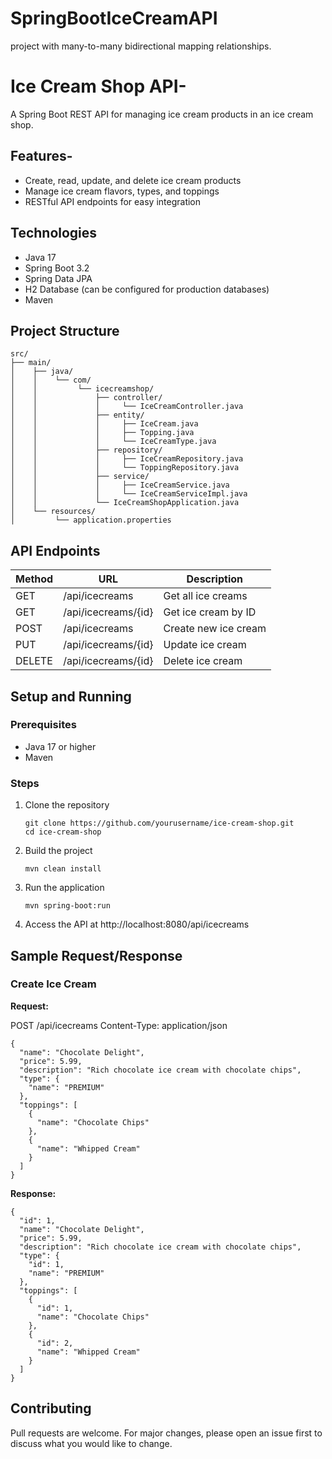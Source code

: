# SpringBootIceCreamAPI
project with many-to-many bidirectional mapping relationships.


# Ice Cream Shop API-

A Spring Boot REST API for managing ice cream products in an ice cream shop.

## Features-

- Create, read, update, and delete ice cream products
- Manage ice cream flavors, types, and toppings
- RESTful API endpoints for easy integration

## Technologies

- Java 17
- Spring Boot 3.2
- Spring Data JPA
- H2 Database (can be configured for production databases)
- Maven

## Project Structure

```
src/
├── main/
│    ├── java/
│    │    └── com/
│    │         └── icecreamshop/
│    │             ├── controller/
│    │             │     └── IceCreamController.java
│    │             ├── entity/
│    │             │     ├── IceCream.java
│    │             │     ├── Topping.java
│    │             │     └── IceCreamType.java
│    │             ├── repository/
│    │             │     ├── IceCreamRepository.java
│    │             │     └── ToppingRepository.java
│    │             ├── service/
│    │             │     ├── IceCreamService.java
│    │             │     └── IceCreamServiceImpl.java
│    │             └── IceCreamShopApplication.java
│    └── resources/
│         └── application.properties
```

## API Endpoints

| Method | URL | Description |
|--------|-----|-------------|
| GET    | /api/icecreams | Get all ice creams |
| GET    | /api/icecreams/{id} | Get ice cream by ID |
| POST   | /api/icecreams | Create new ice cream |
| PUT    | /api/icecreams/{id} | Update ice cream |
| DELETE | /api/icecreams/{id} | Delete ice cream |

## Setup and Running

### Prerequisites
- Java 17 or higher
- Maven

### Steps
1. Clone the repository
   ```
   git clone https://github.com/yourusername/ice-cream-shop.git
   cd ice-cream-shop
   ```

2. Build the project
   ```
   mvn clean install
   ```

3. Run the application
   ```
   mvn spring-boot:run
   ```

4. Access the API at http://localhost:8080/api/icecreams

## Sample Request/Response

### Create Ice Cream

**Request:**

POST /api/icecreams
Content-Type: application/json

```
{
  "name": "Chocolate Delight",
  "price": 5.99,
  "description": "Rich chocolate ice cream with chocolate chips",
  "type": {
    "name": "PREMIUM"
  },
  "toppings": [
    {
      "name": "Chocolate Chips"
    },
    {
      "name": "Whipped Cream"
    }
  ]
}
```

**Response:**
```
{
  "id": 1,
  "name": "Chocolate Delight",
  "price": 5.99,
  "description": "Rich chocolate ice cream with chocolate chips",
  "type": {
    "id": 1,
    "name": "PREMIUM"
  },
  "toppings": [
    {
      "id": 1,
      "name": "Chocolate Chips"
    },
    {
      "id": 2,
      "name": "Whipped Cream"
    }
  ]
}
```

## Contributing

Pull requests are welcome. For major changes, please open an issue first to discuss what you would like to change.
